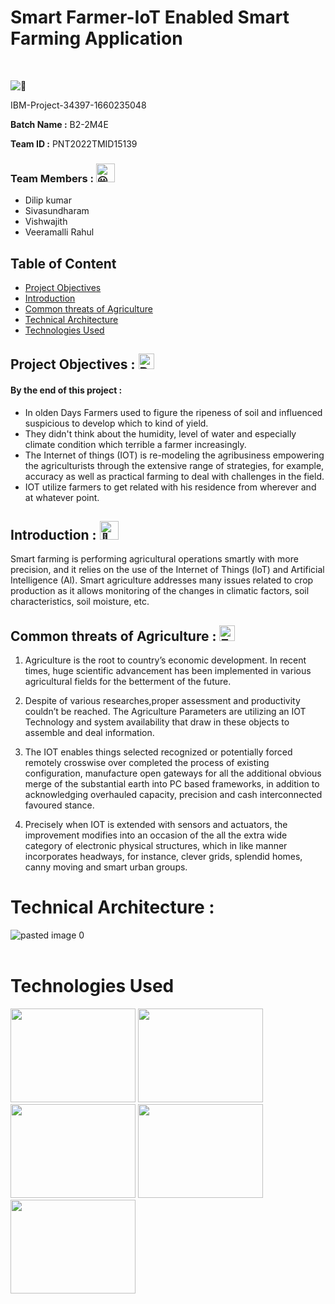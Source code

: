 
# Smart Farmer-IoT Enabled Smart Farming Application
<br> 

<picture><img src="https://i1.wp.com/iot4beginners.com/wp-content/uploads/2020/04/iot-agriculture-1.jpg?resize=1000%2C560&ssl=1" alt="👋" ></picture>

IBM-Project-34397-1660235048


**Batch Name :** B2-2M4E

**Team ID :** PNT2022TMID15139

### Team Members :  <picture><img src="https://fonts.gstatic.com/s/e/notoemoji/latest/1f603/512.gif" alt="😃" width="30" height="30"></picture>
   
  - Dilip kumar
  - Sivasundharam
  - Vishwajith
  - Veeramalli Rahul
## Table of Content
  * [Project Objectives](#project-objectives--)
  * [Introduction](#introduction--)
  * [Common threats of Agriculture](#common-threats-of-agriculture--)
  * [Technical Architecture](#technical-architecture--)
  * [Technologies Used](#technologies-used--)
 
  
 ## Project Objectives : <img src="https://raw.githubusercontent.com/Tarikul-Islam-Anik/Animated-Fluent-Emojis/master/Emojis/Smilies/Bomb.png" alt="Bomb" width="25" height="25" />

 #### By the end of this project :
 - In olden Days Farmers used to figure the ripeness of soil and influenced suspicious to develop
 which to kind of yield.
 - They didn't think about the humidity, level of water and especially climate condition
 which terrible a farmer increasingly.
- The Internet of things (IOT) is re-modeling the agribusiness
 empowering the agriculturists through the extensive range of strategies, for example, accuracy as well as
 practical farming to deal with challenges in the field.
- IOT utilize farmers to get related with his residence
 from wherever and at whatever point.

 ## Introduction : <picture> <img src="https://fonts.gstatic.com/s/e/notoemoji/latest/1f38a/512.gif" alt="🎊" width="30" height="30"></picture>
Smart farming is performing agricultural operations smartly with more precision, and it relies on the use of the Internet of Things (loT) and Artificial Intelligence (Al). Smart agriculture addresses many issues related to crop production as it allows monitoring of the changes in climatic factors, soil characteristics, soil moisture, etc.
  

## Common threats of Agriculture : <img src="https://raw.githubusercontent.com/Tarikul-Islam-Anik/Animated-Fluent-Emojis/master/Emojis/Smilies/Exploding%20Head.png" alt="Exploding Head" width="25" height="25" /> 

1. Agriculture is the root to country’s economic development. In recent times, huge scientific advancement
has been implemented in various agricultural fields for the betterment of the future. 

2. Despite of various researches,proper assessment and productivity couldn’t be reached. The Agriculture Parameters are utilizing an IOT Technology and system availability that draw in these objects to assemble and deal information. 

3. The IOT enables things selected recognized or potentially forced remotely crosswise over completed the process of existing configuration, manufacture open gateways for all the additional obvious merge of the substantial earth into PC based frameworks, in addition to acknowledging overhauled capacity, precision and cash interconnected favoured stance.

4. Precisely when IOT is extended with sensors and actuators, the improvement modifies into an occasion of
the all the extra wide category of electronic physical structures, which in like manner incorporates headways, for
instance, clever grids, splendid homes, canny moving and smart urban groups.

 
 # Technical Architecture : 
 ![pasted image 0](https://lh3.googleusercontent.com/OiZx2GR5xux2tyVCtuVUEOCxL18Eko_Xwo96_HICraMbGxo4e8XMKZfWS2iXmTkE4wBA4lSJL1yK9zESEewQdsXWQNEsUOyMDkFxD3D7UTlLyTikYE8Tt8_dEBg4YrzUDQnizAw)
  <br><br>
 # Technologies Used

[<img target="_blank" src="https://avatars.githubusercontent.com/u/9221727?s=280&v=4" width=200 height=150>](https://internetofthings.ibmcloud.com) [<img target="_blank" src="https://images.pling.com/img/00/00/08/01/07/1107980/66411-1.png" width=200 height=150>](https://www.python.org/downloads/release/python-398/)
[<img target="_blank" src="https://www.proknx.com/wp-content/uploads/2016/12/node-red-icon-2.png" width=200 height=150>](https://nodered.org/) 
[<img target="_blank" src="http://appinventor.mit.edu/explore/sites/explore.appinventor.mit.edu/files/ai-bee-logo.png" width=200 height=150>](https://appinventor.mit.edu/)
[<img target="_blank" src="https://www.arelion.com/dam/jcr:993ba4cc-57f0-4d8a-b4b2-71a2a58be8e8/IBM%20Cloud.png" width=200 height=150>](https://cloud.ibm.com/login) 
 
 



